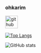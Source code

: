 ### **ohkarim**


[<img src='https://cdn.jsdelivr.net/npm/simple-icons@3.0.1/icons/github.svg' alt='github' height='40'>](https://github.com/ohkarim)  

[![Top Langs](https://github-readme-stats.vercel.app/api/top-langs/?username=ohkarim)](https://github.com/anuraghazra/github-readme-stats)

![GitHub stats](https://github-readme-stats.vercel.app/api?username=ohkarim&show_icons=true)  
